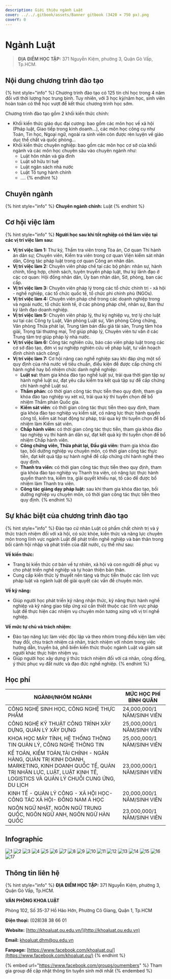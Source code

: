 ```yaml
---
description: Giới thiệu ngành Luật
cover: ../../.gitbook/assets/Banner gitbook (3420 × 750 px).png
coverY: 0
---
```


# Ngành Luật

> **ĐỊA ĐIỂM HỌC TẬP:** 371 Nguyễn Kiệm, phường 3, Quận Gò Vấp, Tp.HCM.

## Nội dung chương trình đào tạo

{% hint style="info" %}
Chương trình đào tạo có 125 tín chỉ học trong 4 năm đối với thời lượng học trung bình. Tuy nhiên, với 3 học kỳ/năm học, sinh viên hoàn toàn có thể học vượt để kết thúc chương trình học sớm.

Chương trình đào tạo gồm 2 khối kiến thức chính:

* Khối kiến thức giáo dục đại cương: bao gồm các môn học về xã hội (Pháp luật, Giao tiếp trong kinh doanh…), các môn học công cụ như Toán, Tin học, Ngoại ngữ, ngoài ra sinh viên còn được rèn luyện về giáo dục thể chất và quốc phòng…
* Khối kiến thức chuyên nghiệp: bao gồm các môn học cơ sở của khối ngành và các môn học chuyên sâu vào chuyên ngành như:
  * Luật hôn nhân và gia đình
  * Luật sở hữu trí tuệ
  * Luật ngân sách nhà nước
  * Luật Tố tụng hành chính
  * ....
{% endhint %}

## Chuyên ngành

{% hint style="info" %}
**Chuyên ngành chính:** Luật
{% endhint %}

## Cơ hội việc làm

{% hint style="info" %}
**Người học sau khi tốt nghiệp có thể làm việc tại các vị trí việc làm sau:**

* **Vị trí việc làm 1:** Thư ký, Thẩm tra viên trong Tòa án, Cơ quan Thi hành án dân sự; Chuyên viên, Kiểm tra viên trong cơ quan Viện kiểm sát nhân dân, Công tác pháp luật trong cơ quan Công an nhân dân.
* **Vị trí việc làm 2:** Chuyên viên pháp chế tại các bộ phận: nhân sự, hành chính, tổng hợp, chính sách, tuyên truyền pháp luật, thư ký lãnh đạo ở các cơ quan: Hội đồng nhân dân, Ủy ban nhân dân, Sở, phòng, ban các cấp.
* **Vị trí việc làm 3:** Chuyên viên pháp lý trong các tổ chức chính trị - xã hội - nghề nghiệp, các tổ chức quốc tế, tổ chức phi chính phủ (NGOs).
* **Vị trí việc làm 4:** Chuyên viên pháp chế trong các doanh nghiệp trong và ngoài nước, tổ chức kinh tế, ở các phòng pháp chế, nhân sự, Ban thư ký lãnh đạo doanh nghiệp.
* **Vị trí việc làm 5:** Chuyên viên pháp lý, thư ký nghiệp vụ, trợ lý cho luật sư tại các Công ty Luật, Văn phòng Luật sư, Văn phòng Công chứng, Văn phòng Thừa phát lại, Trung tâm bán đấu giá tài sản, Trung tâm hòa giải, Trọng tài thương mại, Trợ giúp pháp lý, Chuyên viên tư vấn ở các Trung tâm trợ giúp pháp lý nhà nước.
* **Vị trí việc làm 6:** Công tác nghiên cứu, báo cáo viên pháp luật trong các cơ sở đào tạo, đơn vị sự nghiệp nghiên cứu về pháp luật, tư vấn hoạch định chính sách công\\
* **Vị trí việc làm 7:** Cơ hội nâng cao nghề nghiệp sau khi đáp ứng một số quy định của nhà nước về tiêu chuẩn, điều kiện để được cấp chứng chỉ hành nghề hay bổ nhiệm chức danh nghề nghiệp:
  * **Luật sư:** tham gia khóa đào tạo nghề luật sư, trải qua thời gian tập sự hành nghề luật sư, đạt yêu cầu kiểm tra kết quả tập sự để cấp chứng chỉ hành nghề Luật sư.
  * **Thẩm phán:** có thời gian công tác thực tiễn theo quy định, tham gia khóa đào tạo nghiệp vụ xét xử, trải qua kỳ thi tuyển chọn để bổ nhiệm Thẩm phán Quốc gia.
  * **Kiểm sát viên**: có thời gian công tác thực tiễn theo quy định, tham gia khóa đào tạo nghiệp vụ kiểm sát, có năng lực thực hành quyền công tố, kiểm sát hoạt động tư pháp, trải qua kỳ thi tuyển chọn để bổ nhiệm làm Kiểm sát viên.
  * **Chấp hành viên:** có thời gian công tác thực tiễn, tham gia khóa đào tạo nghiệp vụ thi hành án dân sự, đạt kết quả kỳ thi tuyển chọn để bổ nhiệm Chấp hành viên.
  * **Công chứng viên, Thừa phát lại, Đấu giá viên:** tham gia khóa đào tạo, bồi dưỡng nghiệp vụ chuyên môn, có thời gian công tác thực tiễn, đạt kết quả tập sự hành nghề để cấp chứng chỉ hành nghề theo quy định.
  * **Thanh tra viên:** có thời gian công tác thực tiễn theo quy định, tham gia khóa đào tạo nghiệp vụ Thanh tra viên, có năng lực thực hành quyền thanh tra, kiểm tra, giải quyết khiếu nại, tố cáo để được bổ nhiệm làm Thanh tra viên.
  * **Công tác giảng dạy pháp luật:** sau khi tham gia khóa đào tạo, bồi dưỡng nghiệp vụ chuyên môn, có thời gian công tác thực tiễn theo quy định.
{% endhint %}

## Sự khác biệt của chương trình đào tạo

{% hint style="info" %}
Đào tạo cử nhân Luật có phẩm chất chính trị và ý thức trách nhiệm đối với xã hội, có sức khỏe, kiến thức và năng lực chuyên môn trong lĩnh vực ngành Luật để phát triển nghề nghiệp và bản thân trong bối cảnh hội nhập và phát triển của đất nước, cụ thể như sau:

**Về kiến thức:**

* Trang bị kiến thức cơ bản về tự nhiên, xã hội và con người để phục vụ cho phát triển nghề nghiệp và tự hoàn thiện bản thân.
* Cung cấp kiến thức lý thuyết nền tảng và thực tiễn thuộc các lĩnh vực pháp luật và ngành luật để giải quyết các vấn đề chuyên môn.

**Về kỹ năng:**

* Giúp người học phát triển kỹ năng nhận thức, kỹ năng thực hành nghề nghiệp và kỹ năng giao tiếp ứng xử cần thiết thuộc các lĩnh vực pháp luật để thực hiện các nhiệm vụ chuyên môn tương xứng với vị trí nghề nghiệp.

**Về mức tự chủ và trách nhiệm:**

* Đào tạo năng lực làm việc độc lập và theo nhóm trong điều kiện làm việc thay đổi, chịu trách nhiệm cá nhân, trách nhiệm với nhóm trong việc hướng dẫn, truyền bá, phổ biến kiến thức thuộc ngành Luật và giám sát người khác thực hiện nhiệm vụ.
* Giúp người học xây dựng ý thức trách nhiệm đối với cá nhân, cộng đồng, ý thức phục vụ đất nước và đạo đức nghề nghiệp.
{% endhint %}

## Học phí

| NGÀNH/NHÓM NGÀNH                                                                                                                                                                  | MỨC HỌC PHÍ BÌNH QUÂN      |
| --------------------------------------------------------------------------------------------------------------------------------------------------------------------------------- | -------------------------- |
| CÔNG NGHỆ SINH HỌC, CÔNG NGHỆ THỰC PHẨM                                                                                                                                           | 24,000,000/1 NĂM/SINH VIÊN |
| CÔNG NGHỆ KỸ THUẬT CÔNG TRÌNH XÂY DỰNG, QUẢN LÝ XÂY DỰNG                                                                                                                          | 25,000,000/1 NĂM/SINH VIÊN |
| KHOA HỌC MÁY TÍNH, HỆ THỐNG THÔNG TIN QUẢN LÝ, CÔNG NGHỆ THÔNG TIN                                                                                                                | 25,000,000/1 NĂM/SINH VIÊN |
| KẾ TOÁN, KIỂM TOÁN,TÀI CHÍNH - NGÂN HÀNG, QUẢN TRỊ KINH DOANH, MARKETING, KINH DOANH QUỐC TẾ, QUẢN TRỊ NHÂN LỰC, LUẬT, LUẬT KINH TẾ, LOGISTICS VÀ QUẢN LÝ CHUỖI CUNG ỨNG, DU LỊCH | 23,000,000/1 NĂM/SINH VIÊN |
| KINH TẾ - QUẢN LÝ CÔNG - XÃ HỘI HỌC- CÔNG TÁC XÃ HỘI- ĐÔNG NAM Á HỌC                                                                                                              | 20,000,000/1 NĂM/SINH VIÊN |
| NGÔN NGỮ NHẬT, NGÔN NGỮ TRUNG QUỐC, NGÔN NGỮ ANH, NGÔN NGỮ HÀN QUỐC                                                                                                               | 23,000,000/1 NĂM/SINH VIÊN |

## Infographic

![1](<../../.gitbook/assets/1 - tiêu đề (2).png>) ![2](<../../.gitbook/assets/2 - giới thiệu chung (9) (1).png>) ![3](<../../.gitbook/assets/3 - việc làm (1).png>) ![4](<../../.gitbook/assets/4 - việc làm  (1).png>) ![5](<../../.gitbook/assets/5 - việc làm .png>) ![6](<../../.gitbook/assets/6 - việc làm .png>) ![7](<../../.gitbook/assets/7 - việc làm .png>) ![8](<../../.gitbook/assets/8 - ngành - chuyên ngành (1).png>) ![9](<../../.gitbook/assets/9 - mục tiêu ctdt.png>) ![10](<../../.gitbook/assets/10 - mục tiêu ctdt.png>) ![11](<../../.gitbook/assets/11 - mục tiêu ctdt.png>) ![12](<../../.gitbook/assets/12 - nội chung ctdt.png>) ![13](<../../.gitbook/assets/13 - nội dung ctdt.png>) ![14](<../../.gitbook/assets/14 - nội dung ctdt (1).png>) ![15](<../../.gitbook/assets/16 - học phí (2).png>) ![16](<../../.gitbook/assets/17 - HỌC PHÍ (2).png>) ![17](<../../.gitbook/assets/18 - LIÊN HỆ (1).png>)

## Thông tin liên hệ

{% hint style="info" %}
**ĐỊA ĐIỂM HỌC TẬP:** 371 Nguyễn Kiệm, phường 3, Quận Gò Vấp, Tp.HCM.

**VĂN PHÒNG KHOA LUẬT**

Phòng 102, Số 35-37 Hồ Hảo Hớn, Phường Cô Giang, Quận 1, Tp.HCM

**Điện thoại:** (028)38 38 66 01

**Website:** [http://khoaluat.ou.edu.vn/](http://khoaluat.ou.edu.vn)

**Email:** khoaluat.dhm@ou.edu.vn

**Fanpage:** [https://www.facebook.com/khoaluat.ou/](https://www.facebook.com/khoaluat.ou/)
{% endhint %}

{% embed url="https://www.facebook.com/groups/oumembers" %}
Tham gia group để cập nhật thông tin tuyển sinh mới nhất
{% endembed %}
